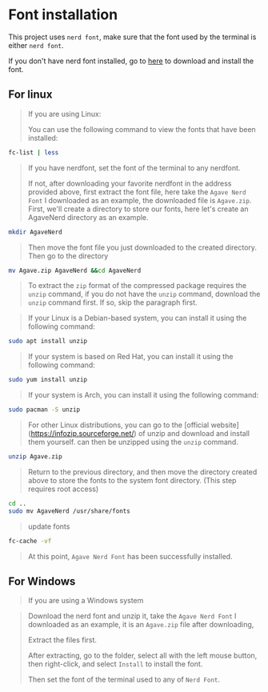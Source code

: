 # Font installation
This project uses `nerd font`, make sure that the font used by the terminal is either `nerd font`.

If you don't have nerd font installed, go to [here](https://www.nerdfonts.com/) to download and install the font.
## For linux
> If you are using Linux:
>
> You can use the following command to view the fonts that have been installed:
```sh
fc-list | less
```

> If you have nerdfont, set the font of the terminal to any nerdfont.
>
> If not, after downloading your favorite nerdfont in the address provided above, first extract the font file, here take the `Agave Nerd Font` I downloaded as an example, the downloaded file is `Agave.zip`.
> First, we'll create a directory to store our fonts, here let's create an AgaveNerd directory as an example.

```sh
mkdir AgaveNerd
```
> Then move the font file you just downloaded to the created directory. Then go to the directory
```sh
mv Agave.zip AgaveNerd &&cd AgaveNerd
```
> To extract the `zip` format of the compressed package requires the `unzip` command, if you do not have the `unzip` command, download the `unzip` command first. If so, skip the paragraph first.


> If your Linux is a Debian-based system, you can install it using the following command:
```sh
sudo apt install unzip
```
> If your system is based on Red Hat, you can install it using the following command:
```sh
sudo yum install unzip
```
> If your system is Arch, you can install it using the following command:
```sh
sudo pacman -S unzip
```
> For other Linux distributions, you can go to the [official website] (https://infozip.sourceforge.net/) of unzip and download and install them yourself.
> can then be unzipped using the `unzip` command.
```sh
unzip Agave.zip
```

> Return to the previous directory, and then move the directory created above to store the fonts to the system font directory. (This step requires root access)
```sh
cd ..
sudo mv AgaveNerd /usr/share/fonts
```
> update fonts
```sh
fc-cache -vf
```
> At this point, `Agave Nerd Font` has been successfully installed.


## For Windows
> If you are using a Windows system

> Download the nerd font and unzip it, take the `Agave Nerd Font` I downloaded as an example, it is an `Agave.zip` file after downloading,
>
> Extract the files first.
>
> After extracting, go to the folder, select all with the left mouse button, then right-click, and select `Install` to install the font.
>
> Then set the font of the terminal used to any of `Nerd Font`.

